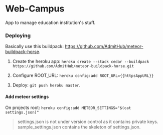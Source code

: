# Web-Campus

App to manage education institution's stuff.

### Deploying

Basically use this buildpack: https://github.com/AdmitHub/meteor-buildpack-horse.

1. Create the heroku app: `heroku create --stack cedar --buildpack https://github.com/AdmitHub/meteor-buildpack-horse.git`

2. Configure ROOT_URL: `heroku config:add ROOT_URL={{httpsAppURL}}`

3. Deploy: `git push heroku master`.

#### Add meteor settings

On projects root: `heroku config:add METEOR_SETTINGS="$(cat settings.json)"`

> settings.json is not under version control as it contains private keys. sample_settings.json contains the skeleton of settings.json.
